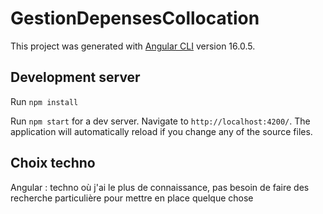 # GestionDepensesCollocation

This project was generated with [Angular CLI](https://github.com/angular/angular-cli) version 16.0.5.

## Development server

Run `npm install`

Run `npm start` for a dev server. Navigate to `http://localhost:4200/`. The application will automatically reload if you change any of the source files.

## Choix techno

Angular : techno où j'ai le plus de connaissance, pas besoin de faire des recherche particulière pour mettre en place quelque chose